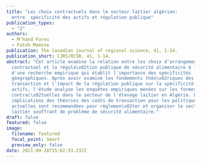 ```yaml
---
title: "Les choix contractuels dans le secteur laitier algérien:
  entre  spécificité des actifs et régulation publique"
publication_types:
  - "2"
authors:
  - M’hand Fares
  - Fateh Mamine
publication: The Canadian journal of regional science, 41, 1-14.
publication_short: CJRS/RCSR, 41, 1-14.
abstract: "Cet article examine la relation entre les choix d’arrangement
  contractuel et la régula\x02tion publique de sécurité alimentaire à la lumière
  d'une recherche empirique qui établit l'importance des spécificités
  géographiques. Après avoir examiné les fondements théo\x02riques des coûts de
  transaction et l'impact de la régulation publique sur la spécificité des
  actifs, l'étude analyse les enquêtes empiriques menées sur les formes
  contrac\x02tuelles dans le secteur de l'élevage laitier en Algérie. Les
  implications des théories des coûts de transaction pour les politiques
  actuelles sont recommandées pour règlemen\x02ter et organiser le secteur
  laitier souffrant de problème de sécurité alimentaire."
draft: false
featured: false
image:
  filename: featured
  focal_point: Smart
  preview_only: false
date: 2021-09-28T15:02:53.237Z
---
```

